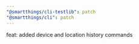 ```yaml
---
"@smartthings/cli-testlib": patch
"@smartthings/cli": patch
---
```


feat: added device and location history commands

